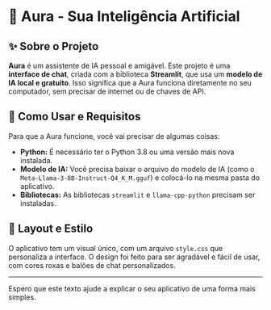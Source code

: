 # 💜 Aura - Sua Inteligência Artificial

## ✨ Sobre o Projeto
**Aura** é um assistente de IA pessoal e amigável. Este projeto é uma **interface de chat**, criada com a biblioteca **Streamlit**, que usa um **modelo de IA local e gratuito**. Isso significa que a Aura funciona diretamente no seu computador, sem precisar de internet ou de chaves de API.

## 🚀 Como Usar e Requisitos
Para que a Aura funcione, você vai precisar de algumas coisas:

* **Python:** É necessário ter o Python 3.8 ou uma versão mais nova instalada.
* **Modelo de IA:** Você precisa baixar o arquivo do modelo de IA (como o `Meta-Llama-3-8B-Instruct-Q4_K_M.gguf`) e colocá-lo na mesma pasta do aplicativo.
* **Bibliotecas:** As bibliotecas `streamlit` e `llama-cpp-python` precisam ser instaladas.

## 🎨 Layout e Estilo
O aplicativo tem um visual único, com um arquivo `style.css` que personaliza a interface. O design foi feito para ser agradável e fácil de usar, com cores roxas e balões de chat personalizados.

---

Espero que este texto ajude a explicar o seu aplicativo de uma forma mais simples.

